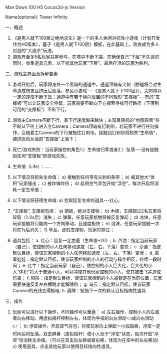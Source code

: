Man Down 100 H5 Cocos2d-js Version

Name(optional): Tower Infinity

一、概述
1. 《是男人就下100层之绝地求生》是一个的多人休闲对抗性小游戏（计划开发作为H5版本），基于《是男人就下100层》模板，在此基础上，改良成为多人对战的“大逃杀”玩法。
2. 游戏有至多5名玩家共屏参与，在塔中不断下探，在确保自己“下层”不失误的同时，收集道具元素，以干扰其他玩家“下层”。最后存活的玩家为胜利。

二、游戏主界面及拆解要素
1. 游戏开始后，玩家将身处一个黑暗的通道中，通道顶端有尖刺（触碰将会对生命造成伤害且挤压后坠落，参见小游戏---《是男人就下下100层》），尖刺带以一定的速度不断下压；通道中有若干横向放置的不同矩形“支撑板”---有的“支撑板”可以让玩家安全停留。玩家需要不断向下方探索寻找可行路径（下落到可用的“支撑板”）不断下行。
2. 游戏主Camera不断下行，且下行速度越来越快；未知且随机的“地图原素“将不断从下往上进入主Camera；Camera顶端有钉刺带，若玩家不进行任何操作，会随着主Camera的下行被拖往钉刺带，接触到钉刺带将损失“生命值“，被挤压而从当前“支撑板“上落下；
2. 死亡/游戏失败：当玩家操控的角色1.）生命值归零或者2.）坠落---没有接触到任何“支撑板”即游戏失败。
3. 生命值（Life）：......
 
4. 以下情况将损失生命值：
a)	接触到任何带有尖刺的条带；
b)	被其他大“体积”玩家撞击；
c)	被炸弹炸伤；
d)	启用空气背包开始“浮空“，每次开启将消耗一定生命值；

5. 以下情况将获得生命值:
a)	拾取回复生命的道具---红心;

6. “支撑板”, 支撑板包括：
a)	钢板，绝对支撑物；
b)	木板，支撑超过2名玩家将碎裂（1-2s后）消失；
c)	弹簧，任意玩家接触将被反复弹起；
d)	冰块，任意玩家接触将只能向一个方向移动，且速度极快；
e)	泡沫，任意玩家接触一次将在1s后消失；
f)	草丛，虚假支撑物，玩家将穿过；
7. 道具包括：
a.	红心：回复一定血量（生命值+20）;
b.	汽油：指定当前玩家（自己），使控制的小人任何移动速度（左，右，下落）变快；
c.	沙漏：指定默认目标，使该玩家控制的小人任何移动速度（左，右，下落）变慢；
d.	巫毒娃娃：指定默认目标，使该玩家控制的小人的行动与操作相反，持续一段时间；
e.	红牛：指定当前玩家（自己），使控制的小人巨大化，巨大化的小人“体积”将大于普通小人，可以冲撞其他玩家控制的小人，使其被击飞并造成伤害；
f.	陷阱：指定默认目标，使该玩家控制的小人被锁定在当前位置，玩家需要快速反复左右横跳才能解除陷；
g.	乌云：指定默认目标，使该玩家Camera的光线变得极暗;
h.	盾牌：抵挡下一次的默认目标指向性道具

三、操作
1. 玩家可以进行以下操作，不同操作可以重叠：
a)	左右操作，控制小人向左或者向右移动。用虚拟摇杆控制左右，体现为手指的向左滑动👈或向右滑动👉；
b)	浮空操作，开启空气背包，将使玩家向上弹起一小段距离，浮空一定时间后将坠落。双击屏幕（虚拟摇杆）使小人处于“浮空”状态，每次开启“浮空“将消耗生命值。（可以在双击后左移或者右移，体现为在空中的左右移动）
c)  使用道具，点击其他玩家以使用目标指向性道具。
